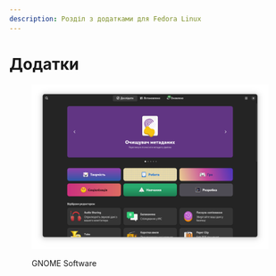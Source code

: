 ```yaml
---
description: Розділ з додатками для Fedora Linux
---
```


# Додатки

<figure><img src="../../.gitbook/assets/image (49).png" alt=""><figcaption><p>GNOME Software</p></figcaption></figure>
